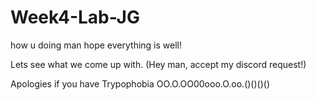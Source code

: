 # Week4-Lab-JG

how u doing man
hope everything is well!

Lets see what we come up with. (Hey man, accept my discord request!)

Apologies if you have Trypophobia OO.O.OO00ooo.O.oo.()()()()

